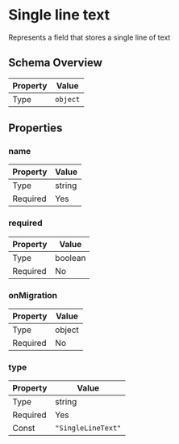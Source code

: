# Single line text

Represents a field that stores a single line of text

## Schema Overview

| Property | Value |
|----------|-------|
| Type | `object` |

## Properties

### name

| Property | Value |
|----------|-------|
| Type | string |
| Required | Yes |

### required

| Property | Value |
|----------|-------|
| Type | boolean |
| Required | No |

### onMigration

| Property | Value |
|----------|-------|
| Type | object |
| Required | No |

### type

| Property | Value |
|----------|-------|
| Type | string |
| Required | Yes |
| Const | `"SingleLineText"` |


